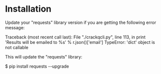 Installation
============

Update your "requests" library version if you are getting the following error message:

Traceback (most recent call last):
  File "./crackqcli.py", line 113, in <module>
    print 'Results will be emailed to %s' % r.json()['email']
TypeError: 'dict' object is not callable


This will update the "requests" library:

$ pip install requests --upgrade
